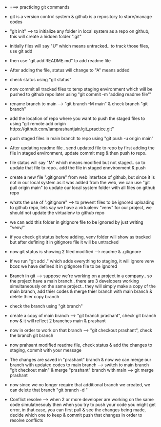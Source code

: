- ===> practicing git commands

- git is a version control system & github is a repository to store/manage codes
- "git init" --> to initialize any folder in local system as a repo on github, this will create a hidden folder ".git"
- initially files will say "U" which means untracked.. to track those files, use git add
- then use "git add README.md" to add readme file
- After adding the file, status will change to "A" means added
- check status using "git status"
- now commit all tracked files to temp staging environment which will be pushed to github repo later using "git commit -m 'adding readme file'"
- rename branch to main --> "git branch -M main" & check branch "git branch"
- add the location of repo where you want to push the staged files to using "git remote add origin https://github.com/iamprashantjain/git_practice.git"
- push staged files in main branch to repo using "git push -u origin main"
- After updating readme file.. send updated file to repo by first adding the file in staged environment, update commit msg & then push to repo.
- file status will say "M" which means modified but not staged.. so to update that file to repo.. add the file in staged ennvironment & push
- create a new file ".gitignore" from web interface of github, but since it is not in our local system as it was added from the web, we can use "git pull origin main" to update our local system folder with all files on github repo
- whats the use of ".gitignore" --> to prevent files to be ignored uploading to github repo, lets say we have a virtualenv "venv" for our project, we should not update the virtualenv to github repo
- we can add this folder in gitignore file to be ignored by just writing "venv/"
- if you check git status before adding, venv folder will show as tracked but after defining it in gitignore file it will be untracked
- now git status is showing 2 filed modified --> readme & .gitignore
- If we run "git add ." which adds everything to staging, it will ignore venv bcoz we have defined it in gitignore file to be ignored

- Branch in git --> suppose we're working on a project in a company.. so the project have a main branch.. there are 3 developers working simultaneously on the same project.. they will simply make a copy of the main branch, add thier codes & merge thier branch with main branch & delete thier copy branch

- check the branch using "git branch"
- create a copy of main branch --> "git branch prashant", check git branch now & it will reflect 2 branches main & prashant
- now in order to work on that branch --> "git checkout prashant", check the branch git branch
- now prahsant modified readme file, check status & add the changes to staging, commit with your message
- The changes are saved in "prashant" branch & now we can merge our branch with updated codes to main branch --> switch to main branch "git checkout main" & merge "prashant" branch with main --> git merge prashant
- now since we no longer require that additional branch we created, we can delete that branch "git branch -d <branch name>"
- Conflict resolve --> when 2 or more developer are working on the same code simulatnesouly then when you try to push your code you might get error, in that case, you can first pull & see the changes being made, decide which one to keep & commit push that changes in order to resolve conflicts